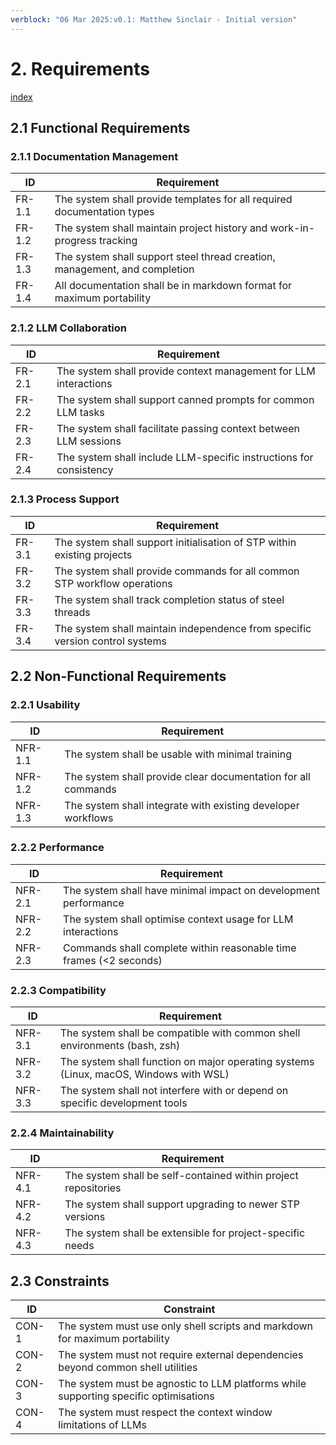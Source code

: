 ```yaml
---
verblock: "06 Mar 2025:v0.1: Matthew Sinclair - Initial version"
---
```

# 2. Requirements

[index](<./technical_product_design.md>)

## 2.1 Functional Requirements

### 2.1.1 Documentation Management

| ID     | Requirement                                                                |
|--------|----------------------------------------------------------------------------|
| FR-1.1 | The system shall provide templates for all required documentation types    |
| FR-1.2 | The system shall maintain project history and work-in-progress tracking    |
| FR-1.3 | The system shall support steel thread creation, management, and completion |
| FR-1.4 | All documentation shall be in markdown format for maximum portability      |

### 2.1.2 LLM Collaboration

| ID     | Requirement                                                        |
|--------|--------------------------------------------------------------------|
| FR-2.1 | The system shall provide context management for LLM interactions   |
| FR-2.2 | The system shall support canned prompts for common LLM tasks       |
| FR-2.3 | The system shall facilitate passing context between LLM sessions   |
| FR-2.4 | The system shall include LLM-specific instructions for consistency |

### 2.1.3 Process Support

| ID     | Requirement                                                                  |
|--------|------------------------------------------------------------------------------|
| FR-3.1 | The system shall support initialisation of STP within existing projects      |
| FR-3.2 | The system shall provide commands for all common STP workflow operations     |
| FR-3.3 | The system shall track completion status of steel threads                    |
| FR-3.4 | The system shall maintain independence from specific version control systems |

## 2.2 Non-Functional Requirements

### 2.2.1 Usability

| ID      | Requirement                                                   |
|---------|---------------------------------------------------------------|
| NFR-1.1 | The system shall be usable with minimal training              |
| NFR-1.2 | The system shall provide clear documentation for all commands |
| NFR-1.3 | The system shall integrate with existing developer workflows  |

### 2.2.2 Performance

| ID      | Requirement                                                        |
|---------|--------------------------------------------------------------------|
| NFR-2.1 | The system shall have minimal impact on development performance    |
| NFR-2.2 | The system shall optimise context usage for LLM interactions       |
| NFR-2.3 | Commands shall complete within reasonable time frames (<2 seconds) |

### 2.2.3 Compatibility

| ID      | Requirement                                                                           |
|---------|---------------------------------------------------------------------------------------|
| NFR-3.1 | The system shall be compatible with common shell environments (bash, zsh)             |
| NFR-3.2 | The system shall function on major operating systems (Linux, macOS, Windows with WSL) |
| NFR-3.3 | The system shall not interfere with or depend on specific development tools           |

### 2.2.4 Maintainability

| ID      | Requirement                                                    |
|---------|----------------------------------------------------------------|
| NFR-4.1 | The system shall be self-contained within project repositories |
| NFR-4.2 | The system shall support upgrading to newer STP versions       |
| NFR-4.3 | The system shall be extensible for project-specific needs      |

## 2.3 Constraints

| ID    | Constraint                                                                           |
|-------|--------------------------------------------------------------------------------------|
| CON-1 | The system must use only shell scripts and markdown for maximum portability          |
| CON-2 | The system must not require external dependencies beyond common shell utilities      |
| CON-3 | The system must be agnostic to LLM platforms while supporting specific optimisations |
| CON-4 | The system must respect the context window limitations of LLMs                       |

